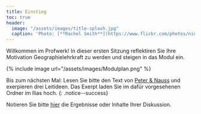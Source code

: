 ```yaml
---
title: Einstieg
toc: true
header:
  image: "/assets/images/title-splash.jpg"
  caption: 'Photo: [**Rachel Smith**](https://www.flickr.com/photos/ninmah/)'
---
```


Willkommen im Profwerk! In dieser ersten Sitzung reflektiren Sie Ihre Motivation Geographielehrkraft zu werden und steigen in das Modul ein. 
<!--more-->

{% include image url="/assets/images/Modulplan.png" %}


Bis zum nächsten Mal:
Lesen Sie bitte den Text von [Peter & Nauss](https://link.springer.com/chapter/10.1007/978-3-658-29194-5_6) und exerpieren drei Leitideen. Das Exerpt laden Sie im dafür vorgesehenen Ordner im Ilias hoch. 
{: .notice--success}


Notieren Sie bitte [hier](https://cloud.rz.uni-kiel.de/index.php/s/3EerzNeQicjc3cT) die Ergebnisse oder Inhalte Ihrer Diskussion. 
